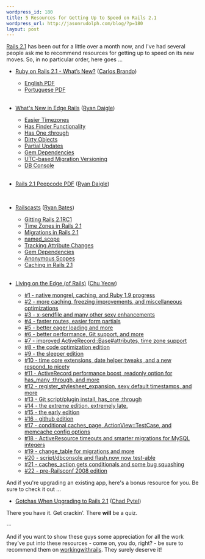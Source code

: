 ```yaml
--- 
wordpress_id: 180
title: 5 Resources for Getting Up to Speed on Rails 2.1
wordpress_url: http://jasonrudolph.com/blog/?p=180
layout: post
---
```

[Rails 2.1](http://blog.rubyonrails.org/2008/6/1/rails-2-1-time-zones-dirty-caching-gem-dependencies-caching-etc "Riding Rails: Rails 2.1: Time zones, dirty, caching, gem dependencies, caching, etc") has been out for a little over a month now, and I've had several people ask me to recommend resources for getting up to speed on its new moves.  So, in no particular order, here goes ...

* [Ruby on Rails 2.1 - What’s New?](http://www.nomedojogo.com/2008/06/09/new-free-book-ruby-on-rails-21-whats-new/ "Nome do Jogo - New Free Book: Ruby on Rails 2.1 - What's new?") ([Carlos Brando](http://www.workingwithrails.com/person/8137-carlos-brando "Recommend Carlos Brando on workingwithrails.com"))
  * [English PDF](http://www.nomedojogo.com/livro/carlosbrando-rubyonrails21_en.pdf "Ruby on Rails 2.1 - What's new? (English Translation)")
  * [Portuguese PDF](http://www.nomedojogo.com/livro/carlosbrando-rubyonrails21.pdf "Ruby on Rails 2.1 - What's new? (Original Portuguese Edition)")
<br/><br/>

* [What's New in Edge Rails](http://ryandaigle.com/ "Ryan's Scraps") ([Ryan Daigle](http://www.workingwithrails.com/person/7379 "Recommend Ryan Daigle on workingwithrails.com"))
  * [Easier Timezones](http://ryandaigle.com/articles/2008/1/25/what-s-new-in-edge-rails-easier-timezones "Ryan's Scraps: What's New in Edge Rails: Easier Timezones")
  * [Has Finder Functionality](http://ryandaigle.com/articles/2008/3/24/what-s-new-in-edge-rails-has-finder-functionality "Ryan's Scraps: What's New in Edge Rails: Has Finder Functionality")
  * [Has One :through](http://ryandaigle.com/articles/2008/3/24/what-s-new-in-edge-rails-has-one-through "Ryan's Scraps: What's New in Edge Rails: Has One :through")
  * [Dirty Objects](http://ryandaigle.com/articles/2008/3/31/what-s-new-in-edge-rails-dirty-objects "Ryan's Scraps: What's New in Edge Rails: Dirty Objects")
  * [Partial Updates](http://ryandaigle.com/articles/2008/4/1/what-s-new-in-edge-rails-partial-updates "Ryan's Scraps: What's New in Edge Rails: Partial Updates")
  * [Gem Dependencies](http://ryandaigle.com/articles/2008/4/1/what-s-new-in-edge-rails-gem-dependencies "Ryan's Scraps: What's New in Edge Rails: Gem Dependencies")
  * [UTC-based Migration Versioning](http://ryandaigle.com/articles/2008/4/2/what-s-new-in-edge-rails-utc-based-migration-versioning "Ryan's Scraps: What's New in Edge Rails: UTC-based Migration Versioning")
  * [DB Console](http://ryandaigle.com/articles/2008/5/13/what-s-new-in-edge-rails-db-console "Ryan's Scraps: What's New in Edge Rails: DB Console")
<br/><br/>

* [Rails 2.1 Peepcode PDF](http://peepcode.com/products/rails2-pdf "Rails2 PDF") ([Ryan Daigle](http://www.workingwithrails.com/person/7379 "Recommend Ryan Daigle on workingwithrails.com"))
<br/>

* [Railscasts](http://railscasts.com "Railscasts") ([Ryan Bates](http://workingwithrails.com/person/6491-ryan-bates "Recommend Ryan Bates on workingwithrails.com"))
  * [Gitting Rails 2.1RC1](http://railscasts.com/episodes/105 "Railscasts - Gitting Rails 2.1 RC1") 
  * [Time Zones in Rails 2.1](http://railscasts.com/episodes/106 "Railscasts - Time Zones in Rails 2.1")
  * [Migrations in Rails 2.1](http://railscasts.com/episodes/107 "Railscasts - Migrations in Rails 2.1")
  * [named_scope](http://railscasts.com/episodes/108 "Railscasts - named_scope")
  * [Tracking Attribute Changes](http://railscasts.com/episodes/109 "Railscasts - Tracking Attribute Changes")
  * [Gem Dependencies](http://railscasts.com/episodes/110 "Railscasts - Gem Dependencies")
  * [Anonymous Scopes](http://railscasts.com/episodes/111 "Railscasts - Advanced Search Form")
  * [Caching in Rails 2.1](http://railscasts.com/episodes/112 "Railscasts - Anonymous Scopes")
<br/><br/>

* [Living on the Edge (of Rails)](http://blog.codefront.net/category/edge-rails/ "Edge Rails | redemption in a blog") ([Chu Yeow](http://www.workingwithrails.com/person/5957-cheah-chu-yeow "Recommend Chu Yeow on workingwithrails.com"))
  * [#1 - native mongrel, caching, and Ruby 1.9 progress](http://blog.codefront.net/2008/01/02/whats-new-on-edge-rails-the-pilot/ "Living on the Edge (of Rails) - the pilot | redemption in a blog")
  * [#2 - more caching, freezing improvements, and miscellaneous optimizations](http://blog.codefront.net/2008/01/09/living-on-the-edge-of-rails-1st-week-of-the-year-edition/ "Living on the Edge (of Rails) - 1st week of the year edition | redemption in a blog")
  * [#3 - x-sendfile and many other sexy enhancements](http://blog.codefront.net/2008/01/16/living-on-the-edge-of-rails-3-x-sendfile-and-many-other-sexy-enhancements/ "Living on the Edge (of Rails) #3 - X-Sendfile and many other sexy enhancements | redemption in a blog")
  * [#4 - faster routes, easier form partials](http://blog.codefront.net/2008/01/23/living-on-the-edge-of-rails-4-faster-routes-easier-form-partials/ "Living on the edge (of Rails) #4 - faster routes, easier form partials | redemption in a blog")
  * [#5 - better eager loading and more](http://blog.codefront.net/2008/01/30/living-on-the-edge-of-rails-5-better-eager-loading-and-more/ "Living on the edge (of Rails) #5 - better eager loading and more | redemption in a blog")
  * [#6 - better performance, Git support, and more](http://blog.codefront.net/2008/02/06/living-on-the-edge-of-rails-6-better-performance-git-support-and-more/ "Living on the edge (of Rails) #6 - better performance, Git support, and more | redemption in a blog")
  * [#7 - improved ActiveRecord::Base#attributes, time zone support](http://blog.codefront.net/2008/02/13/living-on-the-edge-of-rails-7-improved-activerecordbaseattributes-time-zone-support/ "Living on the edge (of Rails) #7 - improved ActiveRecord::Base#attributes, time zone support | redemption in a blog")
  * [#8 - the code optimization edition](http://blog.codefront.net/2008/02/19/living-on-the-edge-of-rails-8-the-code-optimization-edition/ "Living on the edge (of Rails) #8 - the code optimization edition | redemption in a blog")
  * [#9 - the sleeper edition](http://blog.codefront.net/2008/02/27/living-on-the-edge-of-rails-9-the-sleeper-edition/ "Living on the edge (of Rails) #9 - the sleeper edition | redemption in a blog")
  * [#10 - time core extensions, date helper tweaks, and a new respond_to nicety](http://blog.codefront.net/2008/03/05/living-on-the-edge-of-rails-10/ "Living on the edge (of Rails) #10 | redemption in a blog")
  * [#11 - ActiveRecord performance boost, readonly option for has_many :through, and more](http://blog.codefront.net/2008/03/12/living-on-the-edge-of-rails-11/ "Living on the edge (of Rails) #11 | redemption in a blog")
  * [#12 - register\_stylesheet\_expansion, sexy default timestamps, and more](http://blog.codefront.net/2008/03/20/living-on-the-edge-of-rails-12/ "Living on the edge (of Rails) #12 | redemption in a blog")
  * [#13 - Git script/plugin install, has_one :through](http://blog.codefront.net/2008/03/27/living-on-the-edge-of-rails-13-git-scriptplugin-install-has_one-through/ "Living on the edge (of Rails) #13 - Git script/plugin install, has_one :through | redemption in a blog")
  * [#14 - the extreme edition. extremely late.](http://blog.codefront.net/2008/04/05/living-on-the-edge-of-rails-14-the-extreme-edition-extremely-late/ "Living on the edge (of Rails) #14 - the extreme edition. Extremely late. | redemption in a blog")
  * [#15 - the early edition](http://blog.codefront.net/2008/04/06/living-on-the-edge-of-rails-15-the-early-edition/ "Living on the edge (of Rails) #15 - the early edition | redemption in a blog")
  * [#16 - github edition](http://blog.codefront.net/2008/04/13/living-on-the-edge-of-rails-16-github-edition/ "Living on the edge (of Rails) #16 - Github edition | redemption in a blog")
  * [#17 - conditional caches_page, ActionView::TestCase, and memcache config options](http://blog.codefront.net/2008/04/20/living-on-the-edge-of-rails-17/ "Living on the edge (of Rails) #17 | redemption in a blog")
  * [#18 - ActiveResource timeouts and smarter migrations for MySQL integers](http://blog.codefront.net/2008/04/27/living-on-the-edge-of-rails-18/ "Living on the edge (of Rails) #18 | redemption in a blog")
  * [#19 - change_table for migrations and more](http://blog.codefront.net/2008/05/04/living-on-the-edge-of-rails-19-change_table-for-migrations-and-more/ "Living on the edge (of Rails) #19 - change_table for migrations and more | redemption in a blog")
  * [#20 - script/dbconsole and flash.now now test-able](http://blog.codefront.net/2008/05/11/living-on-the-edge-of-rails-20-scriptdbconsole-and-flashnow-now-test-able/ "Living on the edge (of Rails) #20 - script/dbconsole and flash.now now test-able | redemption in a blog")
  * [#21 - caches_action gets conditionals and some bug squashing](http://blog.codefront.net/2008/05/18/living-on-the-edge-of-rails-21/ "Living on the edge (of Rails) #21 | redemption in a blog")
  * [#22 - pre-Railsconf 2008 edition](http://blog.codefront.net/2008/05/25/living-on-the-edge-of-rails-22-pre-railsconf-2008-edition/ "Living on the edge (of Rails) #22 - pre-Railsconf 2008 edition | redemption in a blog")

And if you're upgrading an existing app, here's a bonus resource for you.  Be sure to check it out ...

* [Gotchas When Upgrading to Rails 2.1](http://giantrobots.thoughtbot.com/2008/6/19/gotchas-when-upgrading-to-rails-2-1 ":: GIANT ROBOTS SMASHING INTO OTHER GIANT ROBOTS :: Gotchas When Upgrading to Rails 2.1") ([Chad Pytel](http://www.workingwithrails.com/person/5509-chad-pytel "Recommend Chad Pytel on workingwithrails.com"))

There you have it.  Get crackin'.  There **will** be a quiz.

--

And if you want to show these guys some appreciation for all the work they've put into these resources - come on, you do, right? - be sure to recommend them on [workingwithrails](http://www.workingwithrails.com "Working With Rails").   They surely deserve it!
